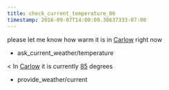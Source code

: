 ```yaml
---
title: check_current_temperature_06
timestamp: 2016-09-07T14:00:09.38637333-07:00
---
```


please let me know how warm it is in [Carlow](city) right now
* ask_current_weather/temperature

< In [Carlow](city) it is currently [85](temperature) degrees
* provide_weather/current
